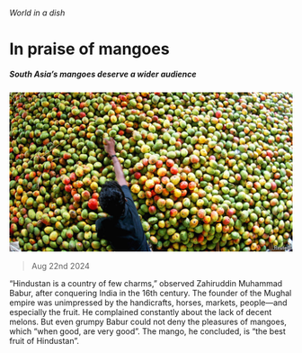 ###### World in a dish

# In praise of mangoes 

##### South Asia’s mangoes deserve a wider audience 

![image](images/20240824_CUP001.jpg) 

> Aug 22nd 2024 

“Hindustan is a country of few charms,” observed Zahiruddin Muhammad Babur, after conquering India in the 16th century. The founder of the Mughal empire was unimpressed by the handicrafts, horses, markets, people—and especially the fruit. He complained constantly about the lack of decent melons. But even grumpy Babur could not deny the pleasures of mangoes, which “when good, are very good”. The mango, he concluded, is “the best fruit of Hindustan”. 

